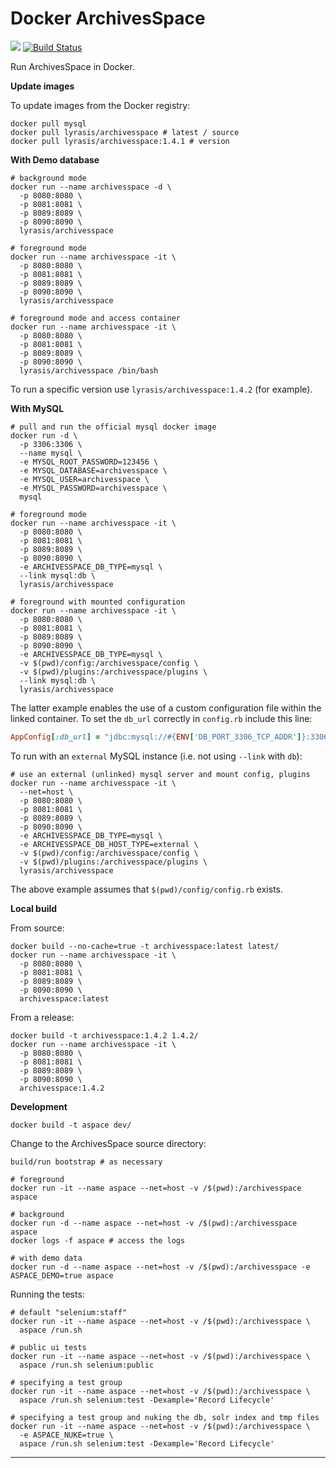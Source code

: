 Docker ArchivesSpace
====================

[![](https://badge.imagelayers.io/lyrasis/archivesspace:latest.svg)](https://imagelayers.io/?images=lyrasis/archivesspace:latest 'Get your own badge on imagelayers.io')
[![Build Status](https://travis-ci.org/lyrasis/docker-archivesspace.svg?branch=master)](https://travis-ci.org/lyrasis/docker-archivesspace)

Run ArchivesSpace in Docker.

**Update images**

To update images from the Docker registry:

```
docker pull mysql
docker pull lyrasis/archivesspace # latest / source
docker pull lyrasis/archivesspace:1.4.1 # version
```

**With Demo database**

```
# background mode
docker run --name archivesspace -d \
  -p 8080:8080 \
  -p 8081:8081 \
  -p 8089:8089 \
  -p 8090:8090 \
  lyrasis/archivesspace

# foreground mode
docker run --name archivesspace -it \
  -p 8080:8080 \
  -p 8081:8081 \
  -p 8089:8089 \
  -p 8090:8090 \
  lyrasis/archivesspace

# foreground mode and access container
docker run --name archivesspace -it \
  -p 8080:8080 \
  -p 8081:8081 \
  -p 8089:8089 \
  -p 8090:8090 \
  lyrasis/archivesspace /bin/bash
```

To run a specific version use `lyrasis/archivesspace:1.4.2` (for example).

**With MySQL**

```
# pull and run the official mysql docker image
docker run -d \
  -p 3306:3306 \
  --name mysql \
  -e MYSQL_ROOT_PASSWORD=123456 \
  -e MYSQL_DATABASE=archivesspace \
  -e MYSQL_USER=archivesspace \
  -e MYSQL_PASSWORD=archivesspace \
  mysql

# foreground mode
docker run --name archivesspace -it \
  -p 8080:8080 \
  -p 8081:8081 \
  -p 8089:8089 \
  -p 8090:8090 \
  -e ARCHIVESSPACE_DB_TYPE=mysql \
  --link mysql:db \
  lyrasis/archivesspace

# foreground with mounted configuration
docker run --name archivesspace -it \
  -p 8080:8080 \
  -p 8081:8081 \
  -p 8089:8089 \
  -p 8090:8090 \
  -e ARCHIVESSPACE_DB_TYPE=mysql \
  -v $(pwd)/config:/archivesspace/config \
  -v $(pwd)/plugins:/archivesspace/plugins \
  --link mysql:db \
  lyrasis/archivesspace
```

The latter example enables the use of a custom configuration file within the linked container. To set the `db_url` correctly in `config.rb` include this line:

```ruby
AppConfig[:db_url] = "jdbc:mysql://#{ENV['DB_PORT_3306_TCP_ADDR']}:3306/#{ENV['ARCHIVESSPACE_DB_NAME']}?user=#{ENV['ARCHIVESSPACE_DB_USER']}&password=#{ENV['ARCHIVESSPACE_DB_PASS']}&useUnicode=true&characterEncoding=UTF-8"
```

To run with an `external` MySQL instance (i.e. not using `--link` with `db`):

```
# use an external (unlinked) mysql server and mount config, plugins
docker run --name archivesspace -it \
  --net=host \
  -p 8080:8080 \
  -p 8081:8081 \
  -p 8089:8089 \
  -p 8090:8090 \
  -e ARCHIVESSPACE_DB_TYPE=mysql \
  -e ARCHIVESSPACE_DB_HOST_TYPE=external \
  -v $(pwd)/config:/archivesspace/config \
  -v $(pwd)/plugins:/archivesspace/plugins \
  lyrasis/archivesspace
```

The above example assumes that `$(pwd)/config/config.rb` exists.

**Local build**

From source:

```
docker build --no-cache=true -t archivesspace:latest latest/
docker run --name archivesspace -it \
  -p 8080:8080 \
  -p 8081:8081 \
  -p 8089:8089 \
  -p 8090:8090 \
  archivesspace:latest
```

From a release:

```
docker build -t archivesspace:1.4.2 1.4.2/
docker run --name archivesspace -it \
  -p 8080:8080 \
  -p 8081:8081 \
  -p 8089:8089 \
  -p 8090:8090 \
  archivesspace:1.4.2
```

**Development**

```
docker build -t aspace dev/
```

Change to the ArchivesSpace source directory:

```
build/run bootstrap # as necessary

# foreground
docker run -it --name aspace --net=host -v /$(pwd):/archivesspace aspace

# background
docker run -d --name aspace --net=host -v /$(pwd):/archivesspace aspace
docker logs -f aspace # access the logs

# with demo data
docker run -d --name aspace --net=host -v /$(pwd):/archivesspace -e ASPACE_DEMO=true aspace
```

Running the tests:

```
# default "selenium:staff"
docker run -it --name aspace --net=host -v /$(pwd):/archivesspace \
  aspace /run.sh

# public ui tests
docker run -it --name aspace --net=host -v /$(pwd):/archivesspace \
  aspace /run.sh selenium:public

# specifying a test group
docker run -it --name aspace --net=host -v /$(pwd):/archivesspace \
  aspace /run.sh selenium:test -Dexample='Record Lifecycle'

# specifying a test group and nuking the db, solr index and tmp files
docker run -it --name aspace --net=host -v /$(pwd):/archivesspace \
  -e ASPACE_NUKE=true \
  aspace /run.sh selenium:test -Dexample='Record Lifecycle'
```

---
